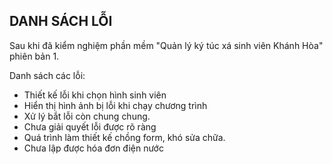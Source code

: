 ﻿## DANH SÁCH LỖI

Sau khi đã kiểm nghiệm phần mềm "Quản lý ký túc xá sinh viên Khánh Hòa" phiên bản
1. 

Danh sách các lỗi:
<ul>
	<li> Thiết kế lỗi khi chọn hình sinh viên </li>
	<li> Hiển thị hình ảnh bị lỗi khi chạy chương trình </li>
	<li> Xử lý bắt lỗi còn chung chung.</li>
	<li> Chưa giải quyết lỗi được rõ ràng </li>
	<li> Quá trình làm thiết kế chồng form, khó sửa chữa. </li>
	<li> Chưa lập được hóa đơn điện nước </li>
</ul>